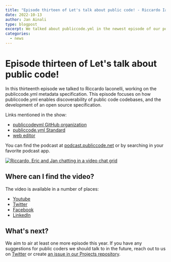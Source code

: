 ```yaml
---
title: "Episode thirteen of Let's talk about public code! - Riccardo Iaconelli"
date: 2022-10-13
author: Jan Ainali
type: blogpost
excerpt: We talked about publiccode.yml in the newest episode of our podcast
categories:
  - news
---
```


# Episode thirteen of Let's talk about public code!

In this thirteenth episode we talked to Riccardo Iaconelli, working on the publiccode.yml metadata specification.
This episode focuses on how publiccode.yml enables discoverability of public code codebases, and the development of an open source specification.

Links mentioned in the show:

* [publiccodeyml GitHub organization](https://github.com/publiccodeyml)
* [publiccode.yml Standard](https://yml.publiccode.tools/)
* [web editor](https://publiccode-editor.developers.italia.it/)

You can find the podcast at [podcast.publiccode.net](https://podcast.publiccode.net/e/13-riccardo-iaconelli/) or by searching in your favorite podcast app.

[![Riccardo, Eric and Jan chatting in a video chat grid]({{site.url}}/assets/screenshot-episode-13.png)](https://www.youtube.com/watch?v=VSgCnsRGvhs)

## Where can I find the video?

The video is available in a number of places:

* [Youtube](https://www.youtube.com/watch?v=VSgCnsRGvhs)
* [Twitter](https://twitter.com/i/broadcasts/1ynJOavrrqnKR)
* [Facebook](https://www.facebook.com/publiccodenet/videos/1261290037990182)
* [LinkedIn](https://www.linkedin.com/video/event/urn:li:ugcPost:6983050807352950785/)

## What's next?

We aim to air at least one more episode this year.
If you have any suggestions for public coders we should talk to in the future, reach out to us on [Twitter](https://twitter.com/publiccodenet) or create [an issue in our Projects repository](https://github.com/publiccodenet/projects/issues/new).

